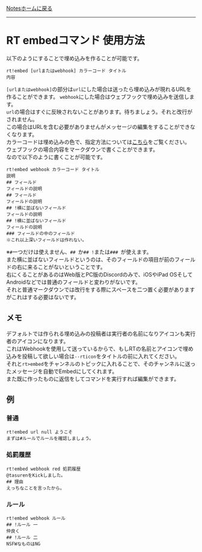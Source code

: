 [Notesホームに戻る](/notes)
* * *
# RT embedコマンド 使用方法
以下のようにすることで埋め込みを作ることが可能です。
```
rt!embed [urlまたはwebhook] カラーコード タイトル
内容
```
`[urlまたはwebhook]`の部分は`url`にした場合は送ったら埋め込みが現れるURLを作ることができます。
`webhook`にした場合はウェブフックで埋め込みを送信します。  
`url`の場合はすぐに反映されないことがあります。待ちましょう。それと改行がされません。  
この場合はURLを含む必要がありませんがメッセージの編集をすることができなくなります。  
カラーコードは埋め込みの色で、指定方法については[こちら](https://rt-team.github.io/notes/color)をご覧ください。  
ウェブフックの場合内容をマークダウンで書くことができます。  
なので以下のように書くことが可能です。
```
rt!embed webhook カラーコード タイトル
説明
## フィールド
フィールドの説明
## フィールド
フィールドの説明
## !横に並ばないフィールド
フィールドの説明
## !横に並ばないフィールド
フィールドの説明
### フィールドの中のフィールド
※これ以上深いフィールドは作れない。
```
※`#`一つだけは使えません、`## `か`## !`または`### `が使えます。  
また横に並ばないフィールドというのは、そのフィールドの項目が前のフィールドの右に来ることがないということです。  
右にくることがあるのはWeb版とPC版のDiscordのみで、iOSやiPad OSそしてAndroidなどでは普通のフィールドと変わりがないです。  
それと普通マークダウンでは改行をする際にスペースを二つ置く必要がありますがこれはする必要はないです。

## メモ
デフォルトでは作られる埋め込みの投稿者は実行者の名前になりアイコンも実行者のアイコンになります。  
これはWebhookを使用して送っているからで、もしRTの名前とアイコンで埋め込みを投稿して欲しい場合は`--rticon`をタイトルの前に入れてください。  
それと`rt>embed`をチャンネルのトピックに入れることで、そのチャンネルに送ったメッセージを自動でEmbedにしてくれます。  
また既に作ったものに返信をしてコマンドを実行すれば編集ができます。

## 例
### 普通
```
rt!embed url null ようこそ
まずは#ルールでルールを確認しましょう。
```
### 処罰履歴
```
rt!embed webhook red 処罰履歴
@tasurenをKickしました。
## 理由
えっちなことを言ったから。
```
### ルール
```
rt!embed webhook ルール
## !ルール 一
仲良く
## !ルール 二
NSFWなものはNG
```
